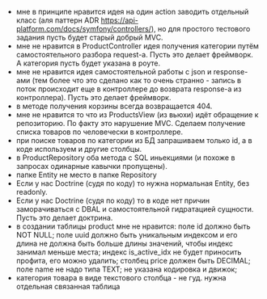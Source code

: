 - мне в принципе нравится идея на один action заводить отдельный класс (аля паттерн ADR https://api-platform.com/docs/symfony/controllers/), но для простого тестового задания пусть будет старый добрый MVC.
- мне не нравится в ProductController идея получения категории путём самостоятельного разбора request-a. Пусть это делает фреймворк. А категория пусть будет указана в роуте.
- мне не нравится идея самостоятельной работы с json и response-ами (тем более что это сделано как то очень странно - запись в поток происходит еще в контроллере до возврата response-а из контроллера). Пусть это делает фреймворк.
- в методе получения корзины всегда возвращается 404.
- мне не нравится то что из ProductsView (из вьюхи) идёт обращение к репозиторию. По факту это нарушение MVC. Сделаем получение списка товаров по человечески в контроллере.
- при поиске товаров по категории из БД запрашиваем только id, а в коде используем и другие столбцы.
- в ProductRepository оба метода с SQL иньекциями (и похоже в запросах одинарные кавычки пропущены).
- папке Entity не место в папке Repository
- Если у нас Doctrine (судя по коду) то нужна нормальная Entity, без readonly.
- Если у нас Doctrine (судя по коду) то в коде нет причин заморачиваться с DBAL и самостоятельной гидратацией сущности. Пусть это делает доктрина.
- в создании таблицы product мне не нравится: поле id должно быть NOT NULL; поле uuid должно быть уникальным индексом и его длина не должна быть больше длины значений, чтобы индекс занимал меньше места; индекс is_active_idx не будет приносить профита, его можно удалить; столбец price должен быть DECIMAL; поле name не надо типа TEXT; не указана кодировка и движок;
- категория товара в виде текстового столбца - не гуд. нужна отдельная связанная таблица
